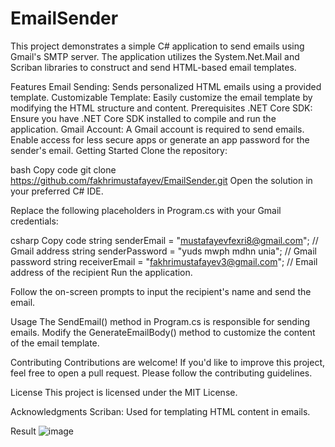 # EmailSender
This project demonstrates a simple C# application to send emails using Gmail's SMTP server. The application utilizes the System.Net.Mail and Scriban libraries to construct and send HTML-based email templates.

Features
Email Sending: Sends personalized HTML emails using a provided template.
Customizable Template: Easily customize the email template by modifying the HTML structure and content.
Prerequisites
.NET Core SDK: Ensure you have .NET Core SDK installed to compile and run the application.
Gmail Account: A Gmail account is required to send emails. Enable access for less secure apps or generate an app password for the sender's email.
Getting Started
Clone the repository:

bash
Copy code
git clone https://github.com/fakhrimustafayev/EmailSender.git
Open the solution in your preferred C# IDE.

Replace the following placeholders in Program.cs with your Gmail credentials:

csharp
Copy code
string senderEmail = "mustafayevfexri8@gmail.com"; // Gmail address
string senderPassword = "yuds mwph mdhn unia"; // Gmail password
string receiverEmail = "fakhrimustafayev3@gmail.com"; // Email address of the recipient
Run the application.

Follow the on-screen prompts to input the recipient's name and send the email.

Usage
The SendEmail() method in Program.cs is responsible for sending emails. Modify the GenerateEmailBody() method to customize the content of the email template.

Contributing
Contributions are welcome! If you'd like to improve this project, feel free to open a pull request. Please follow the contributing guidelines.

License
This project is licensed under the MIT License.

Acknowledgments
Scriban: Used for templating HTML content in emails.

Result
![image](https://github.com/fakhrimustafayev/EmailSender/assets/132089830/534109c1-919c-4c92-8534-f1a0a4a543db)


